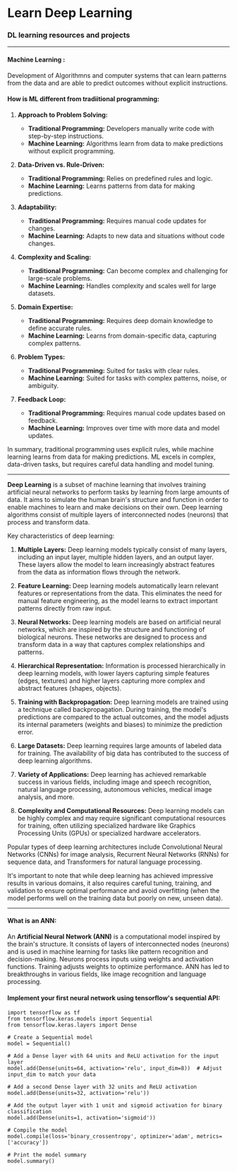 # Learn Deep Learning
### DL learning resources and projects
<hr>

#### **Machine Learning** :
Development of Algorithmns and computer systems that can learn patterns from the data and are able to predict outcomes without explicit instructions.
#### How is ML different from tradiitional programming:
1. **Approach to Problem Solving:**
   - **Traditional Programming:** Developers manually write code with step-by-step instructions.
   - **Machine Learning:** Algorithms learn from data to make predictions without explicit programming.

2. **Data-Driven vs. Rule-Driven:**
   - **Traditional Programming:** Relies on predefined rules and logic.
   - **Machine Learning:** Learns patterns from data for making predictions.

3. **Adaptability:**
   - **Traditional Programming:** Requires manual code updates for changes.
   - **Machine Learning:** Adapts to new data and situations without code changes.

4. **Complexity and Scaling:**
   - **Traditional Programming:** Can become complex and challenging for large-scale problems.
   - **Machine Learning:** Handles complexity and scales well for large datasets.

5. **Domain Expertise:**
   - **Traditional Programming:** Requires deep domain knowledge to define accurate rules.
   - **Machine Learning:** Learns from domain-specific data, capturing complex patterns.

6. **Problem Types:**
   - **Traditional Programming:** Suited for tasks with clear rules.
   - **Machine Learning:** Suited for tasks with complex patterns, noise, or ambiguity.

7. **Feedback Loop:**
   - **Traditional Programming:** Requires manual code updates based on feedback.
   - **Machine Learning:** Improves over time with more data and model updates.

In summary, traditional programming uses explicit rules, while machine learning learns from data for making predictions. ML excels in complex, data-driven tasks, but requires careful data handling and model tuning.
<hr>

**Deep Learning** is a subset of machine learning that involves training artificial neural networks to perform tasks by learning from large amounts of data. It aims to simulate the human brain's structure and function in order to enable machines to learn and make decisions on their own. Deep learning algorithms consist of multiple layers of interconnected nodes (neurons) that process and transform data.

Key characteristics of deep learning:

1. **Multiple Layers:** Deep learning models typically consist of many layers, including an input layer, multiple hidden layers, and an output layer. These layers allow the model to learn increasingly abstract features from the data as information flows through the network.

2. **Feature Learning:** Deep learning models automatically learn relevant features or representations from the data. This eliminates the need for manual feature engineering, as the model learns to extract important patterns directly from raw input.

3. **Neural Networks:** Deep learning models are based on artificial neural networks, which are inspired by the structure and functioning of biological neurons. These networks are designed to process and transform data in a way that captures complex relationships and patterns.

4. **Hierarchical Representation:** Information is processed hierarchically in deep learning models, with lower layers capturing simple features (edges, textures) and higher layers capturing more complex and abstract features (shapes, objects).

5. **Training with Backpropagation:** Deep learning models are trained using a technique called backpropagation. During training, the model's predictions are compared to the actual outcomes, and the model adjusts its internal parameters (weights and biases) to minimize the prediction error.

6. **Large Datasets:** Deep learning requires large amounts of labeled data for training. The availability of big data has contributed to the success of deep learning algorithms.

7. **Variety of Applications:** Deep learning has achieved remarkable success in various fields, including image and speech recognition, natural language processing, autonomous vehicles, medical image analysis, and more.

8. **Complexity and Computational Resources:** Deep learning models can be highly complex and may require significant computational resources for training, often utilizing specialized hardware like Graphics Processing Units (GPUs) or specialized hardware accelerators.

Popular types of deep learning architectures include Convolutional Neural Networks (CNNs) for image analysis, Recurrent Neural Networks (RNNs) for sequence data, and Transformers for natural language processing.

It's important to note that while deep learning has achieved impressive results in various domains, it also requires careful tuning, training, and validation to ensure optimal performance and avoid overfitting (when the model performs well on the training data but poorly on new, unseen data).

<hr>

#### What is an ANN:
An **Artificial Neural Network (ANN)** is a computational model inspired by the brain's structure. It consists of layers of interconnected nodes (neurons) and is used in machine learning for tasks like pattern recognition and decision-making. Neurons process inputs using weights and activation functions. Training adjusts weights to optimize performance. ANN has led to breakthroughs in various fields, like image recognition and language processing.

#### Implement your first neural network using tensorflow's sequential API:
```
import tensorflow as tf
from tensorflow.keras.models import Sequential
from tensorflow.keras.layers import Dense

# Create a Sequential model
model = Sequential()

# Add a Dense layer with 64 units and ReLU activation for the input layer
model.add(Dense(units=64, activation='relu', input_dim=8))  # Adjust input_dim to match your data

# Add a second Dense layer with 32 units and ReLU activation
model.add(Dense(units=32, activation='relu'))

# Add the output layer with 1 unit and sigmoid activation for binary classification
model.add(Dense(units=1, activation='sigmoid'))

# Compile the model
model.compile(loss='binary_crossentropy', optimizer='adam', metrics=['accuracy'])

# Print the model summary
model.summary()
```
